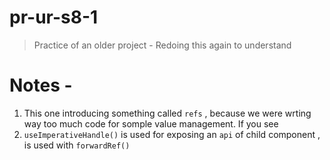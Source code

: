 # pr-ur-s8-1

> Practice of an older project - Redoing this again to understand

# Notes -

1. This one introducing something called `refs` , because we were wrting way too much code for somple value management. If you see
2. `useImperativeHandle()` is used for exposing an `api` of child component , is used with `forwardRef()`
